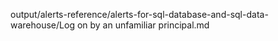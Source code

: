 output/alerts-reference/alerts-for-sql-database-and-sql-data-warehouse/Log on by an unfamiliar principal.md